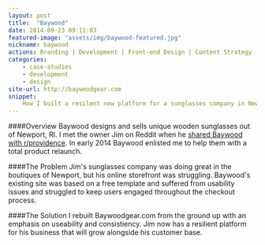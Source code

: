 ```yaml
---
layout: post
title:  "Baywood"
date: 2014-09-23 09:11:03
featured-image: "assets/img/baywood-featured.jpg"
nickname: baywood
actions: Branding | Development | Front-end Design | Content Strategy | UX
categories:
    - case-studies
    - development
    - design
site-url: http://baywoodgear.com
snippet:
    How I built a resilent new platform for a sunglasses company in Newport, RI.
---
```


####Overview
Baywood designs and sells unique wooden sunglasses out of Newport, RI. I met the owner Jim on Reddit when he [shared Baywood with r/providence](http://www.reddit.com/r/providence/comments/23fjlf/welcome_to_baywood_a_newport_based_wood_and/). In early 2014 Baywood enlisted me to help them with a total product relaunch.

####The Problem
Jim's sunglasses company was doing great in the boutiques of Newport, but his online storefront was struggling. Baywood's existing site was based on a free template and suffered from usability issues and struggled to keep users engaged throughout the checkout process.

####The Solution
I rebuilt Baywoodgear.com from the ground up with an emphasis on useability and consistiency. Jim now has a resilient platform for his business that will grow alongside his customer base.